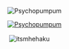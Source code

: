 <!--
**Psychopumpum/psychopumpum** is a ✨ _special_ ✨ repository because its `README.md` (this file) appears on your GitHub profile.

Here are some ideas to get you started:

- 🔭 I’m currently working on ...
- 🌱 I’m currently learning ...
- 👯 I’m looking to collaborate on ...
- 🤔 I’m looking for help with ...
- 💬 Ask me about ...
- 📫 How to reach me: ...
- 😄 Pronouns: ...
- ⚡ Fun fact: ...
-->
<p align="left"> <img src="https://visitor-badge.glitch.me/badge?page_id=Psychopumpum" alt="Psychopumpum" /> </p>

<p align="left"> <a href="https://twitter.com/FadhilvanHalen" target="blank"><img src="https://img.shields.io/twitter/follow/FadhilvanHalen?logo=twitter&style=for-the-badge" alt="Psychopumpum" /></a> </p>

<p>&nbsp;<img align="center" src="https://github-readme-stats.vercel.app/api?username=psychopumpum&show_icons=true&locale=en" alt="itsmhehaku" /></p>
